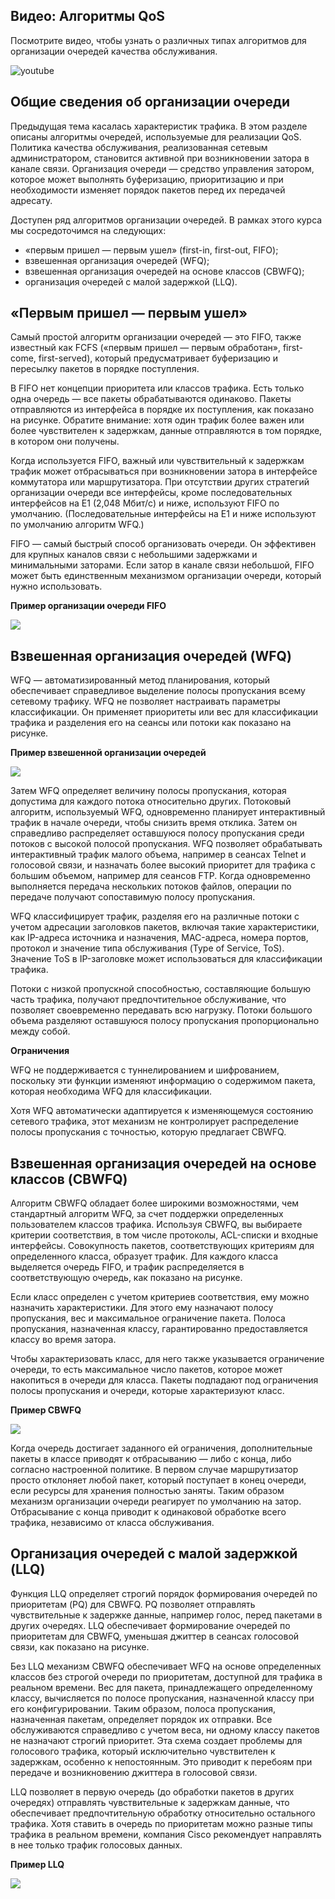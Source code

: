 <!-- 9.3.1 -->
## Видео: Алгоритмы QoS

Посмотрите видео, чтобы узнать о различных типах алгоритмов для организации очередей качества обслуживания.

![youtube](https://www.youtube.com/watch?v=rmxOlo93MWo)

<!-- 9.3.2 -->
## Общие сведения об организации очереди

Предыдущая тема касалась характеристик трафика. В этом разделе описаны алгоритмы очередей, используемые для реализации QoS. Политика качества обслуживания, реализованная сетевым администратором, становится активной при возникновении затора в канале связи. Организация очереди — средство управления затором, которое может выполнять буферизацию, приоритизацию и при необходимости изменяет порядок пакетов перед их передачей адресату.

Доступен ряд алгоритмов организации очередей. В рамках этого курса мы сосредоточимся на следующих:

* «первым пришел — первым ушел» (first-in, first-out, FIFO);
* взвешенная организация очередей (WFQ);
* взвешенная организация очередей на основе классов (CBWFQ);
* организация очередей с малой задержкой (LLQ).

<!-- 9.3.3 -->
## «Первым пришел — первым ушел»

Самый простой алгоритм организации очередей — это FIFO, также известный как FCFS («первым пришел — первым обработан», first-come, first-served), который предусматривает буферизацию и пересылку пакетов в порядке поступления.

В FIFO нет концепции приоритета или классов трафика. Есть только одна очередь — все пакеты обрабатываются одинаково. Пакеты отправляются из интерфейса в порядке их поступления, как показано на рисунке. Обратите внимание: хотя один трафик более важен или более чувствителен к задержкам, данные отправляются в том порядке, в котором они получены.

Когда используется FIFO, важный или чувствительный к задержкам трафик может отбрасываться при возникновении затора в интерфейсе коммутатора или маршрутизатора. При отсутствии других стратегий организации очереди все интерфейсы, кроме последовательных интерфейсов на E1 (2,048 Мбит/с) и ниже, используют FIFO по умолчанию. (Последовательные интерфейсы на E1 и ниже используют по умолчанию алгоритм WFQ.)

FIFO — самый быстрый способ организовать очереди. Он эффективен для крупных каналов связи с небольшими задержками и минимальными заторами. Если затор в канале связи небольшой, FIFO может быть единственным механизмом организации очереди, который нужно использовать.

**Пример организации очереди FIFO**

![](./assets/9.3.3.svg)
<!-- /courses/ensa-dl/ae8eb390-34fd-11eb-ba19-f1886492e0e4/aeb5c390-34fd-11eb-ba19-f1886492e0e4/assets/c686e880-1c46-11ea-af56-e368b99e9723.svg -->

<!--
На рисунке показан пример очередей First In First Out (FIFO). На входной интерфейс поступает четыре различных типа трафика. Есть только одна очередь&nbsp;— все пакеты обрабатываются одинаково. Они пересылаются из интерфейса исходящего в том же порядке, в каком они получены.
-->

<!-- 9.3.4 -->
## Взвешенная организация очередей (WFQ)

WFQ — автоматизированный метод планирования, который обеспечивает справедливое выделение полосы пропускания всему сетевому трафику. WFQ не позволяет настраивать параметры классификации. Он применяет приоритеты или вес для классификации трафика и разделения его на сеансы или потоки как показано на рисунке.

**Пример взвешенной организации очередей**

![](./assets/9.3.4.svg)
<!-- /courses/ensa-dl/ae8eb390-34fd-11eb-ba19-f1886492e0e4/aeb5c390-34fd-11eb-ba19-f1886492e0e4/assets/c68736a2-1c46-11ea-af56-e368b99e9723.svg -->

<!--
На рисунке показан пример взвешенной организации очередей. На входной интерфейс поступает четыре различных типа трафика, организованного на основе их классификации: высокий, средний, нормальный или низкий. Они пересылаются из исходящего интерфейса в порядке их классификации. Более высокий трафик уходит в первую очередь, затем средний, нормальный и, наконец, низкий.
-->

Затем WFQ определяет величину полосы пропускания, которая допустима для каждого потока относительно других. Потоковый алгоритм, используемый WFQ, одновременно планирует интерактивный трафик в начале очереди, чтобы снизить время отклика. Затем он справедливо распределяет оставшуюся полосу пропускания среди потоков с высокой полосой пропускания. WFQ позволяет обрабатывать интерактивный трафик малого объема, например в сеансах Telnet и голосовой связи, и назначать более высокий приоритет для трафика с большим объемом, например для сеансов FTP. Когда одновременно выполняется передача нескольких потоков файлов, операции по передаче получают сопоставимую полосу пропускания.

WFQ классифицирует трафик, разделяя его на различные потоки с учетом адресации заголовков пакетов, включая такие характеристики, как IP-адреса источника и назначения, MAC-адреса, номера портов, протокол и значение типа обслуживания (Type of Service, ToS). Значение ToS в IP-заголовке может использоваться для классификации трафика.

Потоки с низкой пропускной способностью, составляющие большую часть трафика, получают предпочтительное обслуживание, что позволяет своевременно передавать всю нагрузку. Потоки большого объема разделяют оставшуюся полосу пропускания пропорционально между собой.

**Ограничения**

WFQ не поддерживается с туннелированием и шифрованием, поскольку эти функции изменяют информацию о содержимом пакета, которая необходима WFQ для классификации.

Хотя WFQ автоматически адаптируется к изменяющемуся состоянию сетевого трафика, этот механизм не контролирует распределение полосы пропускания с точностью, которую предлагает CBWFQ.

<!-- 9.3.5 -->
## Взвешенная организация очередей на основе классов (CBWFQ)

Алгоритм CBWFQ обладает более широкими возможностями, чем стандартный алгоритм WFQ, за счет поддержки определенных пользователем классов трафика. Используя CBWFQ, вы выбираете критерии соответствия, в том числе протоколы, ACL-списки и входные интерфейсы. Совокупность пакетов, соответствующих критериям для определенного класса, образует трафик. Для каждого класса выделяется очередь FIFO, и трафик распределяется в соответствующую очередь, как показано на рисунке.

Если класс определен с учетом критериев соответствия, ему можно назначить характеристики. Для этого ему назначают полосу пропускания, вес и максимальное ограничение пакета. Полоса пропускания, назначенная классу, гарантированно предоставляется классу во время затора.

Чтобы характеризовать класс, для него также указывается ограничение очереди, то есть максимальное число пакетов, которое может накопиться в очереди для класса. Пакеты подпадают под ограничения полосы пропускания и очереди, которые характеризуют класс.

**Пример CBWFQ**

![](./assets/9.3.5.svg)
<!-- /courses/ensa-dl/ae8eb390-34fd-11eb-ba19-f1886492e0e4/aeb5c390-34fd-11eb-ba19-f1886492e0e4/assets/c687abd3-1c46-11ea-af56-e368b99e9723.svg -->

<!--
На рисунке показан пример взвешенной организации очередей на основе классов (CBWFQ). На входной интерфейс поступает четыре различных типа трафика. Трафик группируются по классам, определенным пользователем. Затем он пересылается из исходящего интерфейса на основе определенных пользователем классов. В примере показаны пакеты с меткой 1, 2, 3 и 4, входящие в устройство. Пакет 4 определяется как входящий в класс 1, пакет 3 — как класс 2, а пакеты 1 и 2 — как класс 3. Пакеты организованы на основе их класса, 1 — самый высокий, а 3 — самый низкий. Порядок отправки пакетов из исходящего интерфейса: 4, 3, 1 и 2.
-->

Когда очередь достигает заданного ей ограничения, дополнительные пакеты в классе приводят к отбрасыванию — либо с конца, либо согласно настроенной политике. В первом случае маршрутизатор просто отклоняет любой пакет, который поступает в конец очереди, если ресурсы для хранения полностью заняты. Таким образом механизм организации очереди реагирует по умолчанию на затор. Отбрасывание с конца приводит к одинаковой обработке всего трафика, независимо от класса обслуживания.

<!-- 9.3.6 -->
## Организация очередей с малой задержкой (LLQ)

Функция LLQ определяет строгий порядок формирования очередей по приоритетам (PQ) для CBWFQ. PQ позволяет отправлять чувствительные к задержке данные, например голос, перед пакетами в других очередях. LLQ обеспечивает формирование очередей по приоритетам для CBWFQ, уменьшая джиттер в сеансах голосовой связи, как показано на рисунке.

Без LLQ механизм CBWFQ обеспечивает WFQ на основе определенных классов без строгой очереди по приоритетам, доступной для трафика в реальном времени. Вес для пакета, принадлежащего определенному классу, вычисляется по полосе пропускания, назначенной классу при его конфигурировании. Таким образом, полоса пропускания, назначенная пакетам, определяет порядок их отправки. Все обслуживаются справедливо с учетом веса, ни одному классу пакетов не назначают строгий приоритет. Эта схема создает проблемы для голосового трафика, который исключительно чувствителен к задержкам, особенно к непостоянным. Это приводит к перебоям при передаче и возникновению джиттера в голосовой связи.

LLQ позволяет в первую очередь (до обработки пакетов в других очередях) отправлять чувствительные к задержкам данные, что обеспечивает предпочтительную обработку относительно остального трафика. Хотя ставить в очередь по приоритетам можно разные типы трафика в реальном времени, компания Cisco рекомендует направлять в нее только трафик голосовых данных.

**Пример LLQ**

![](./assets/9.3.6.svg)
<!-- /courses/ensa-dl/ae8eb390-34fd-11eb-ba19-f1886492e0e4/aeb5c390-34fd-11eb-ba19-f1886492e0e4/assets/c6886f22-1c46-11ea-af56-e368b99e9723.svg -->

<!--
На рисунке показан пример организации очереди с малой задержкой (LLQ). На входной интерфейс получено шесть пакетов. Пакеты имеют надписи 1, 2, 3, V (голосовая связь), 4 и V (голосовая связь). Трафик группируется в очередь приоритетов и классы CBWFQ, определяемые пользователем. Голосовые пакеты определяются в очереди приоритетов. Пакет 4 определяется как входящие в класс 1, пакет 3 — как класс 2, а пакеты 1 и 2 — как класс 3. Порядок отправки пакетов из исходящего интерфейса: V (Voice), V (Voice), 4, 3, 1 и 2.
-->

<!-- 9.3.7 -->
<!-- quiz -->

